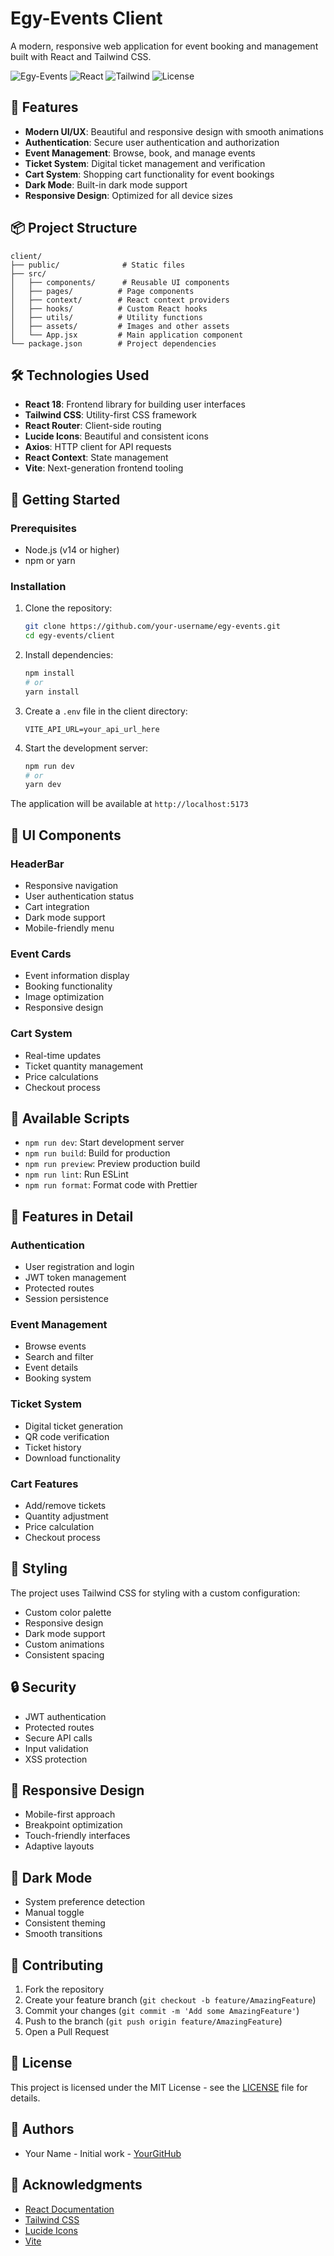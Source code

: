 # Egy-Events Client

A modern, responsive web application for event booking and management built with React and Tailwind CSS.

![Egy-Events](https://img.shields.io/badge/Egy--Events-Platform-blue)
![React](https://img.shields.io/badge/React-18.2.0-blue)
![Tailwind](https://img.shields.io/badge/Tailwind-3.3.0-38B2AC)
![License](https://img.shields.io/badge/License-MIT-green)

## 🚀 Features

- **Modern UI/UX**: Beautiful and responsive design with smooth animations
- **Authentication**: Secure user authentication and authorization
- **Event Management**: Browse, book, and manage events
- **Ticket System**: Digital ticket management and verification
- **Cart System**: Shopping cart functionality for event bookings
- **Dark Mode**: Built-in dark mode support
- **Responsive Design**: Optimized for all device sizes

## 📦 Project Structure

```
client/
├── public/              # Static files
├── src/
│   ├── components/      # Reusable UI components
│   ├── pages/          # Page components
│   ├── context/        # React context providers
│   ├── hooks/          # Custom React hooks
│   ├── utils/          # Utility functions
│   ├── assets/         # Images and other assets
│   └── App.jsx         # Main application component
└── package.json        # Project dependencies
```

## 🛠️ Technologies Used

- **React 18**: Frontend library for building user interfaces
- **Tailwind CSS**: Utility-first CSS framework
- **React Router**: Client-side routing
- **Lucide Icons**: Beautiful and consistent icons
- **Axios**: HTTP client for API requests
- **React Context**: State management
- **Vite**: Next-generation frontend tooling

## 🚀 Getting Started

### Prerequisites

- Node.js (v14 or higher)
- npm or yarn

### Installation

1. Clone the repository:
   ```bash
   git clone https://github.com/your-username/egy-events.git
   cd egy-events/client
   ```

2. Install dependencies:
   ```bash
   npm install
   # or
   yarn install
   ```

3. Create a `.env` file in the client directory:
   ```env
   VITE_API_URL=your_api_url_here
   ```

4. Start the development server:
   ```bash
   npm run dev
   # or
   yarn dev
   ```

The application will be available at `http://localhost:5173`

## 🎨 UI Components

### HeaderBar
- Responsive navigation
- User authentication status
- Cart integration
- Dark mode support
- Mobile-friendly menu

### Event Cards
- Event information display
- Booking functionality
- Image optimization
- Responsive design

### Cart System
- Real-time updates
- Ticket quantity management
- Price calculations
- Checkout process

## 🔧 Available Scripts

- `npm run dev`: Start development server
- `npm run build`: Build for production
- `npm run preview`: Preview production build
- `npm run lint`: Run ESLint
- `npm run format`: Format code with Prettier

## 🎯 Features in Detail

### Authentication
- User registration and login
- JWT token management
- Protected routes
- Session persistence

### Event Management
- Browse events
- Search and filter
- Event details
- Booking system

### Ticket System
- Digital ticket generation
- QR code verification
- Ticket history
- Download functionality

### Cart Features
- Add/remove tickets
- Quantity adjustment
- Price calculation
- Checkout process

## 🎨 Styling

The project uses Tailwind CSS for styling with a custom configuration:

- Custom color palette
- Responsive design
- Dark mode support
- Custom animations
- Consistent spacing

## 🔒 Security

- JWT authentication
- Protected routes
- Secure API calls
- Input validation
- XSS protection

## 📱 Responsive Design

- Mobile-first approach
- Breakpoint optimization
- Touch-friendly interfaces
- Adaptive layouts

## 🌙 Dark Mode

- System preference detection
- Manual toggle
- Consistent theming
- Smooth transitions

## 🤝 Contributing

1. Fork the repository
2. Create your feature branch (`git checkout -b feature/AmazingFeature`)
3. Commit your changes (`git commit -m 'Add some AmazingFeature'`)
4. Push to the branch (`git push origin feature/AmazingFeature`)
5. Open a Pull Request

## 📝 License

This project is licensed under the MIT License - see the [LICENSE](LICENSE) file for details.

## 👥 Authors

- Your Name - Initial work - [YourGitHub](https://github.com/yourusername)

## 🙏 Acknowledgments

- [React Documentation](https://reactjs.org/)
- [Tailwind CSS](https://tailwindcss.com/)
- [Lucide Icons](https://lucide.dev/)
- [Vite](https://vitejs.dev/)
